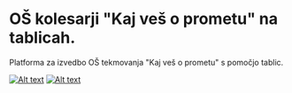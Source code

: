 # OŠ kolesarji "Kaj veš o prometu" na tablicah.
Platforma za izvedbo OŠ tekmovanja "Kaj veš o prometu" s pomočjo tablic.

[![Alt text](https://licensebuttons.net/l/by-nc-sa/3.0/88x31.png)](https://creativecommons.org/licenses/by-nc-sa/4.0/) [![Alt text](https://www.paypalobjects.com/en_US/i/btn/btn_donateCC_LG.gif)](https://paypal.me/miharix)
